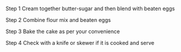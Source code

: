 Step 1 Cream together butter-sugar and then blend with beaten eggs

Step 2 Combine flour mix and beaten eggs

Step 3 Bake the cake as per your convenience

Step 4 Check with a knife or skewer if it is cooked and serve